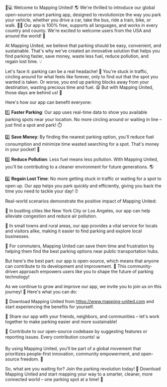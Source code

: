 🚗💻 Welcome to Mapping United! 🌎 We're thrilled to introduce our global open-source smart parking app, designed to revolutionize the way you park your vehicle, whether you drive a car, take the bus, ride a train, bike, or walk. 🚶‍♀️ Our app is 100% free, supports all languages, and works in every country and county. We're excited to welcome users from the USA and around the world! 🌟

At Mapping United, we believe that parking should be easy, convenient, and sustainable. That's why we've created an innovative solution that helps you find parking faster, save money, waste less fuel, reduce pollution, and regain lost time. 💡

Let's face it: parking can be a real headache! 🤯 You're stuck in traffic, circling around for what feels like forever, only to find out that the spot you wanted is taken. Or worse, you end up parking blocks away from your destination, wasting precious time and fuel. 😩 But with Mapping United, those days are behind us! 🚫

Here's how our app can benefit everyone:

1️⃣ **Faster Parking**: Our app uses real-time data to show you available parking spots near your location. No more circling around or waiting in line – just find a spot and park! ⏱️

2️⃣ **Save Money**: By finding the nearest parking option, you'll reduce fuel consumption and minimize time wasted searching for a spot. That's money in your pocket! 💸

3️⃣ **Reduce Pollution**: Less fuel means less pollution. With Mapping United, you'll be contributing to a cleaner environment for future generations. 🌎

4️⃣ **Regain Lost Time**: No more getting stuck in traffic or waiting for a spot to open up. Our app helps you park quickly and efficiently, giving you back the time you need to tackle your day! ⏰

Real-world scenarios demonstrate the positive impact of Mapping United:

📍 In bustling cities like New York City or Los Angeles, our app can help alleviate congestion and reduce air pollution.

📍 In small towns and rural areas, our app provides a vital service for locals and visitors alike, making it easier to find parking and explore local businesses.

📍 For commuters, Mapping United can save them time and frustration by helping them find the best parking options near public transportation hubs.

But here's the best part: our app is open-source, which means that anyone can contribute to its development and improvement. 🤝 This community-driven approach empowers users like you to shape the future of parking technology!

As we continue to grow and improve our app, we invite you to join us on this journey! 🚀 Here's what you can do:

📲 Download Mapping United from https://www.mapping-united.com and start experiencing the benefits for yourself.

💬 Share our app with your friends, neighbors, and communities – let's work together to make parking easier and more sustainable!

🤝 Contribute to our open-source codebase by suggesting features or reporting issues. Every contribution counts! 📊

By using Mapping United, you'll be part of a global movement that prioritizes people-first innovation, community empowerment, and open-source freedom. 💪

So, what are you waiting for? Join the parking revolution today! 🚀 Download Mapping United and start mapping your way to a smarter, cleaner, more connected world – one parking spot at a time! 🌟